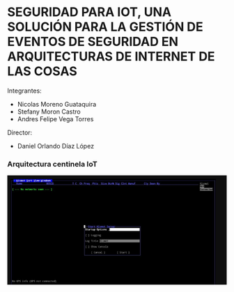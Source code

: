 # SEGURIDAD PARA IOT, UNA SOLUCIÓN PARA LA GESTIÓN DE EVENTOS DE SEGURIDAD EN ARQUITECTURAS DE INTERNET DE LAS COSAS

Integrantes:
* Nicolas Moreno Guataquira
* Stefany Moron Castro
* Andres Felipe Vega Torres

Director:
* Daniel Orlando Díaz López


 

### 
### Arquitectura centinela IoT

![Imagen 2](https://github.com/andresvega82/SIEM-IoT/blob/master/Software/Kismet/2.png)